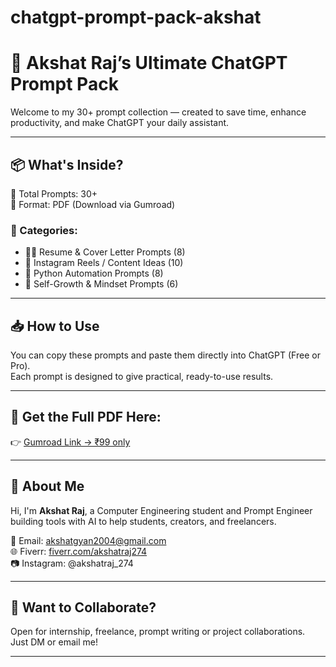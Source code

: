 # chatgpt-prompt-pack-akshat

# 🤖 Akshat Raj’s Ultimate ChatGPT Prompt Pack

Welcome to my 30+ prompt collection — created to save time, enhance productivity, and make ChatGPT your daily assistant.

---

## 📦 What's Inside?
🎯 Total Prompts: 30+  
📄 Format: PDF (Download via Gumroad)

### 🔹 Categories:
- 🧑‍💼 Resume & Cover Letter Prompts (8)
- 📱 Instagram Reels / Content Ideas (10)
- 🐍 Python Automation Prompts (8)
- 🌱 Self-Growth & Mindset Prompts (6)

---

## 📥 How to Use
You can copy these prompts and paste them directly into ChatGPT (Free or Pro).  
Each prompt is designed to give practical, ready-to-use results.

---

## 🔗 Get the Full PDF Here:
👉 [Gumroad Link → ₹99 only](https://gyanmaster0.gumroad.com/l/vayixq)

---

## 📩 About Me

Hi, I'm **Akshat Raj**, a Computer Engineering student and Prompt Engineer building tools with AI to help students, creators, and freelancers.

📧 Email: akshatgyan2004@gmail.com  
🌐 Fiverr: [fiverr.com/akshatraj274](https://www.fiverr.com/akshatraj274)  
📷 Instagram: @akshatraj_274

---

## 🧠 Want to Collaborate?

Open for internship, freelance, prompt writing or project collaborations.  
Just DM or email me!

---

